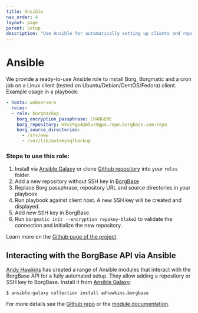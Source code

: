 ```yaml
---
title: Ansible
nav_order: 4
layout: page
parent: Setup
description: "Use Ansible for automatically setting up clients and repositories."
---
```

# Ansible

We provide a ready-to-use Ansible role to install Borg, Borgmatic and a cron job on a Linux client (tested on Ubuntu/Debian/CentOS/Fedora) client. Example usage in a playbook:

```yaml
- hosts: webservers
  roles:
  - role: borgbackup
    borg_encryption_passphrase: CHANGEME
    borg_repository: m5vz9gp4@m5vz9gp4.repo.borgbase.com:repo
    borg_source_directories:
      - /srv/www
      - /var/lib/automysqlbackup
```

### Steps to use this role:

1. Install via [Ansible Galaxy](https://galaxy.ansible.com/m3nu/ansible_role_borgbackup) or clone [Github repository](https://github.com/borgbase/ansible-role-borgbackup) into your `roles` folder.
2. Add a new repository without SSH key in [BorgBase](https://www.borgbase.com)
3. Replace Borg passphrase, repository URL and source directories in your playbook
4. Run playbook against client host. A new SSH key will be created and displayed.
5. Add new SSH key in BorgBase.
6. Run `borgmatic init --encryption repokey-blake2` to validate the connection and initialize the new repository.

Learn more on the [Github page of the project](https://github.com/borgbase/ansible-role-borgbackup).

## Interacting with the BorgBase API via Ansible

[Andy Hawkins](https://github.com/adhawkins/) has created a range of Ansible modules that interact with the BorgBase API for a fully automated setup. They allow adding a repository or SSH key to BorgBase. Install it from [Ansible Galaxy](https://galaxy.ansible.com/adhawkins/borgbase):

```
$ ansible-galaxy collection install adhawkins.borgbase
```

For more details see the [Github repo](https://github.com/adhawkins/ansible-borgbase) or the [module documentation](https://adhawkins.github.io/ansible-borgbase/collections/adhawkins/borgbase/index.html).


